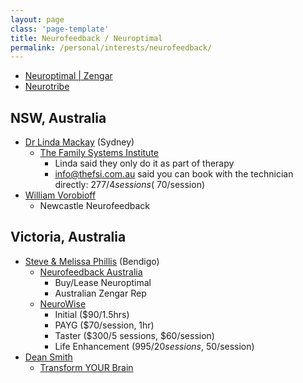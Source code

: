 ```yaml
---
layout: page
class: 'page-template'
title: Neurofeedback / Neuroptimal
permalink: /personal/interests/neurofeedback/
---
```


* [Neuroptimal | Zengar](https://www.zengar.com/)
* [Neurotribe](http://www.neurotribe.com)

## NSW, Australia

* [Dr Linda Mackay](http://www.neurotribe.com/neurotribe-trainers/dr-linda-mackay) (Sydney)
  * [The Family Systems Institute](http://www.thefsi.com.au/clinical-practice/neurofeedback/)
  	* Linda said they only do it as part of therapy
    * info@thefsi.com.au said you can book with the technician directly: $277/4 sessions (~$70/session)
* [William Vorobioff](http://www.neurotribe.com/neurotribe-trainers/william-vorobioff)
  * Newcastle Neurofeedback

## Victoria, Australia

* [Steve & Melissa Phillis](http://www.neurotribe.com/neurotribe-trainers/steve-phillis) (Bendigo)
  * [Neurofeedback Australia](http://www.neurofeedbackaustralia.com.au/)
	* Buy/Lease Neuroptimal
    * Australian Zengar Rep
  * [NeuroWise](http://www.neurowise.com.au)
    * Initial ($90/1.5hrs)
    * PAYG ($70/session, 1hr)
    * Taster ($300/5 sessions, $60/session)
    * Life Enhancement ($995/20 sessions, ~$50/session)
* [Dean Smith](http://www.neurotribe.com/neurotribe-trainers/dean-smith)
  * [Transform YOUR Brain](http://www.transformyourbrain.com.au/)
